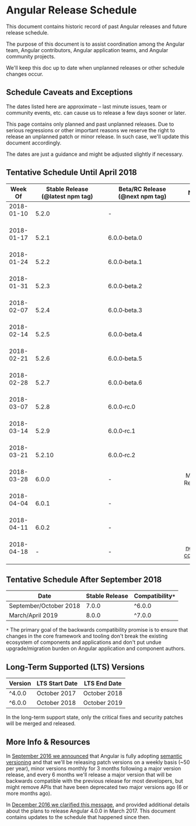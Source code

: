 # Angular Release Schedule

This document contains historic record of past Angular releases and future release schedule.

The purpose of this document is to assist coordination among the Angular team, Angular contributors, Angular application teams, and Angular community projects.

We'll keep this doc up to date when unplanned releases or other schedule changes occur.


## Schedule Caveats and Exceptions

The dates listed here are approximate – last minute issues, team or community events, etc. can cause us to release a few days sooner or later.

This page contains only planned and past unplanned releases.
Due to serious regressions or other important reasons we reserve the right to release an unplanned patch or minor release.
In such case, we'll update this document accordingly.

The dates are just a guidance and might be adjusted slightly if necessary.

## Tentative Schedule Until April 2018

<!--
The table below is formatted so that it's easy to read and edit in both markdown and rendered html form.

In order to deal with undesirable line breaks, two special characters are occasionally used:

- non-breaking hyphen: "‑" http://www.fileformat.info/info/unicode/char/2011/index.htm
- non-breaking space: " " http://www.fileformat.info/info/unicode/char/00a0/index.htm

If you see undesirable wrapping issues in the rendered form, please copy&paste the quoted characters and use them in the table below where needed.
-->

Week Of       | Stable Release<br>(@latest npm tag) | Beta/RC Release<br>(@next npm tag) | Note
------------- | ----------------------------------- | ---------------------------------- | ---------------------
2018-01-10	  | 5.2.0                               | -                                  |
2018-01-17	  | 5.2.1                               | 6.0.0‑beta.0                       |
2018-01-24	  | 5.2.2                               | 6.0.0‑beta.1                       |
2018-01-31	  | 5.2.3                               | 6.0.0‑beta.2                       |
2018-02-07	  | 5.2.4                               | 6.0.0‑beta.3                       |
2018-02-14	  | 5.2.5                               | 6.0.0‑beta.4                       |
2018-02-21	  | 5.2.6                               | 6.0.0‑beta.5                       |
2018-02-28	  | 5.2.7                               | 6.0.0‑beta.6                       |
2018-03-07	  | 5.2.8                               | 6.0.0‑rc.0                         |
2018-03-14	  | 5.2.9                               | 6.0.0‑rc.1                         |
2018-03-21	  | 5.2.10                              | 6.0.0‑rc.2                         |
2018-03-28	  | 6.0.0                               | -                                  | Major Release
2018-04-04	  | 6.0.1                               | -                                  |
2018-04-11	  | 6.0.2                               | -                                  |
2018-04-18	  | -                                   | -                                  | [ng-conf](https://www.ng-conf.org/)

## Tentative Schedule After September 2018

 Date                   | Stable Release | Compatibility`*`
 ---------------------- | -------------- | ----------------
 September/October 2018 | 7.0.0          | ^6.0.0
 March/April 2019       | 8.0.0          | ^7.0.0

 `*` The primary goal of the backwards compatibility promise is to ensure that changes in the core framework and tooling don't break the existing ecosystem of components and applications and don't put undue upgrade/migration burden on Angular application and component authors.

## Long-Term Supported (LTS) Versions

 Version     | LTS Start Date | LTS End Date
 ----------- | -------------- | ------------
 ^4.0.0      | October 2017   | October 2018
 ^6.0.0      | October 2018   | October 2019

In the long-term support state, only the critical fixes and security patches will be merged and released.

## More Info & Resources

In [September 2016 we announced](http://angularjs.blogspot.com/2016/10/versioning-and-releasing-angular.html) that Angular is fully adopting [semantic versioning](http://semver.org/) and that we'll be releasing patch versions on a weekly basis (~50 per year), minor versions monthly for 3 months following a major version release, and every 6 months we'll release a major version that will be backwards compatible with the previous release for most developers, but might remove APIs that have been deprecated two major versions ago (6 or more months ago).

In [December 2016 we clarified this message](http://angularjs.blogspot.com/2016/12/ok-let-me-explain-its-going-to-be.html), and provided additional details about the plans to release Angular 4.0.0 in March 2017.
This document contains updates to the schedule that happened since then.
